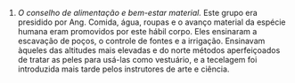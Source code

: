 ﻿1. *O conselho de alimentação e bem-estar material.* Este grupo era presidido por Ang. Comida, água, roupas e o avanço material da espécie humana eram promovidos por este  hábil corpo. Eles ensinaram a escavação de poços, o controle de fontes e a irrigação. Ensinavam àqueles das altitudes mais elevadas e do norte métodos aperfeiçoados de tratar as peles para usá-las como vestuário,  e a tecelagem foi introduzida mais tarde pelos instrutores de arte e ciência.